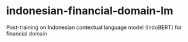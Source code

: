 # indonesian-financial-domain-lm
Post-training on Indonesian contextual language model (IndoBERT) for financial domain
